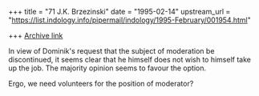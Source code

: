 +++
title = "71 J.K. Brzezinski"
date = "1995-02-14"
upstream_url = "https://list.indology.info/pipermail/indology/1995-February/001954.html"

+++
[Archive link](https://list.indology.info/pipermail/indology/1995-February/001954.html)

In view of Dominik's request that the subject of moderation be 
discontinued, it seems clear that he himself does not wish to himself 
take up the job.  The majority opinion seems to favour the option.

Ergo, we need volunteers for the position of moderator? 








